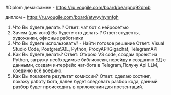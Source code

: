 #Diplom
демэкзамен - https://ru.yougile.com/board/bearpnq92dmb

диплом - https://ru.yougile.com/board/etwyyhynnfgh

1. Что Вы будете делать ? Ответ: чат бот с нейросетью
2. Зачем (для кого) Вы будете это делать ? Ответ: студенты, художники, офисные работники
3. Что Вы будете использовать? - Найти готовое решение Ответ: Visual Studio Code, PostgresSQL, Python, ProxyAPI/Gigachat, TelegramAPI
4. Как Вы будете делать? Ответ: Открою VS code, создам проект на Python, загружу необходимые библиотеки, перейду к созданию БД с данными, создам интерфейс чат-бота в Telegram,Получу Api LLM, соединю всё воедино.
5. Как Вы покажете результат комиссии? Ответ: сделаю хостинг, покажу работу бота, далее будет следовать разбор кода, данный разбор будет происходить в приложении для презентаций.
